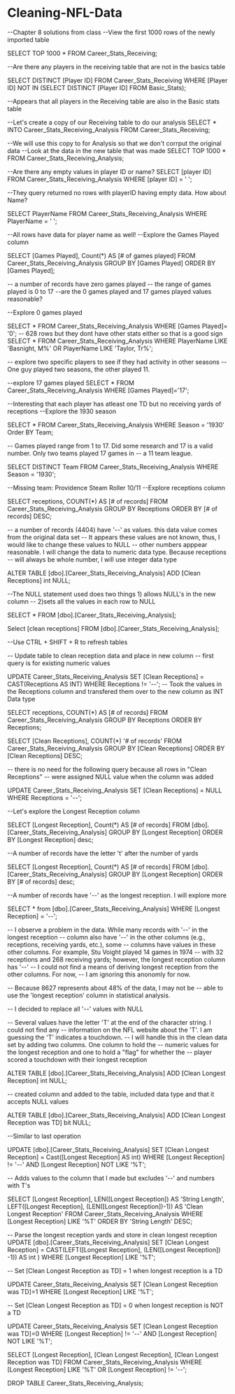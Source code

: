 # Cleaning-NFL-Data
--Chapter 8 solutions from class
--View the first 1000 rows of the newly imported table

SELECT TOP 1000 *
FROM Career_Stats_Receiving;

--Are there any players in the receiving table that are not in the basics table

SELECT DISTINCT [Player ID]
FROM Career_Stats_Receiving
WHERE [Player ID] NOT IN
(SELECT DISTINCT [Player ID] FROM Basic_Stats);

--Appears that all players in the Receiving table are also in the Basic stats table

--Let's create a copy of our Receiving table to do our analysis
SELECT *
INTO Career_Stats_Receiving_Analysis
FROM Career_Stats_Receiving;

--We will use this copy to for Analysis so that we don't corrput the original data
--Look at the data in the new table that was made
SELECT TOP 1000 *
FROM Career_Stats_Receiving_Analysis;

--Are there any empty values in player ID or name?
SELECT [player ID] 
FROM Career_Stats_Receiving_Analysis
WHERE [player ID] = ' ';

--They query returned no rows with playerID having empty data. How about Name? 

SELECT PlayerName 
FROM Career_Stats_Receiving_Analysis
WHERE PlayerName = ' ';

--All rows have data for player name as well! 
--Explore the Games Played column

SELECT [Games Played], Count(*) AS [# of games played]
FROM Career_Stats_Receiving_Analysis
GROUP BY [Games Played]
ORDER BY [Games Played];

-- a number of records have zero games played
-- the range of games played is 0 to 17
--are the 0 games played and 17 games played values reasonable?

--Explore 0 games played

SELECT *
FROM Career_Stats_Receiving_Analysis
WHERE [Games Played]= '0';
-- 628 rows but they dont have other stats either so that is a good sign
SELECT *
FROM Career_Stats_Receiving_Analysis
WHERE PlayerName LIKE 'Basnight, M%' OR PlayerName LIKE 'Taylor, Tr%';

-- explore two specific players to see if they had activity in other seasons 
-- One guy played two seasons, the other played 11. 

--explore 17 games played
SELECT *
FROM Career_Stats_Receiving_Analysis
WHERE [Games Played]='17';

--Interesting that each player has atleast one TD but no receiving yards of receptions
--Explore the 1930 season

SELECT *
FROM Career_Stats_Receiving_Analysis
WHERE Season = '1930'
Order BY Team;

-- Games played range from 1 to 17. Did some research and 17 is a valid number. Only two teams played 17 games in 
-- a 11 team league. 

SELECT DISTINCT Team 
FROM Career_Stats_Receiving_Analysis
WHERE Season = '1930';

--Missing team: Providence Steam Roller 10/11
--Explore receptions column

SELECT receptions, COUNT(*) AS [# of records]
FROM Career_Stats_Receiving_Analysis
GROUP BY Receptions
ORDER BY [# of records] DESC;

-- a number of records (4404) have '--' as values. this data value comes from the original data set
-- It appears these values are not known, thus, I would like to change these values to NULL
-- other numbers apppear reasonable. I will change the data to numeric data type. Because receptions
-- will always be whole number, I will use integer data type
  
 ALTER TABLE [dbo].[Career_Stats_Receiving_Analysis]
 ADD [Clean Receptions] int NULL; 

 --The NULL statement used does two things 1) allows NULL's in the new column
 -- 2)sets all the values in each row to NULL

 SELECT *
 FROM [dbo].[Career_Stats_Receiving_Analysis];

 Select [clean receptions]
 FROM [dbo].[Career_Stats_Receiving_Analysis];

 --Use CTRL + SHIFT + R to refresh tables 

 -- Update table to clean reception data and place in new column
-- first query is for existing numeric values

UPDATE Career_Stats_Receiving_Analysis
SET [Clean Receptions] = CAST(Receptions AS INT)
WHERE Receptions != '--';
-- Took the values in the Receptions column and transfered them over to the new column as INT Data type

SELECT receptions, COUNT(*) AS [# of records]
FROM Career_Stats_Receiving_Analysis
GROUP BY Receptions
ORDER BY Receptions;

SELECT [Clean Receptions], COUNT(*) '# of records'
FROM Career_Stats_Receiving_Analysis
GROUP BY [Clean Receptions]
ORDER BY [Clean Receptions] DESC;

-- there is no need for the following query because all rows in "Clean Receptions"
-- were assigned NULL value when the column was added 

UPDATE Career_Stats_Receiving_Analysis
SET [Clean Receptions] = NULL
WHERE Receptions = '--';

--Let's explore the Longest Reception column

SELECT [Longest Reception], Count(*) AS [# of records]
FROM [dbo].[Career_Stats_Receiving_Analysis]
GROUP BY [Longest Reception]
ORDER BY [Longest Reception] desc; 

--A number of records have the letter 't' after the number of yards

SELECT [Longest Reception], Count(*) AS [# of records]
FROM [dbo].[Career_Stats_Receiving_Analysis]
GROUP BY [Longest Reception]
ORDER BY [# of records] desc; 

--A number of records have '--' as the longest reception. I will explore more

SELECT *
from [dbo].[Career_Stats_Receiving_Analysis]
WHERE [Longest Reception] = '--';

--	I observe a problem in the data. While many records with '--' in the longest reception
--	column also have '--' in the other columns (e.g., receptions, receiving yards, etc.), some
--	columns have values in these other columns. For example, Stu Voight played 14 games in 1974
--	with 32 receptions and 268 receiving yards; however, the longest reception column has '--'
--	I could not find a means of deriving longest reception from the other columns. For now,
--	I am ignoring this anonomly for now. 

--	Because 8627 represents about 48% of the data, I may not be
--	able to use the 'longest reception' column in statistical analysis. 

--	I decided to replace all '--' values with NULL


--	Several values have the letter 'T' at the end of the character string. I could not find any
--	information on the NFL website about the 'T'. I am guessing the 'T' indicates a touchdown.
--	I will handle this in the clean data set by adding two columns. One column to hold the 
--	numeric values for the longest reception and one to hold a "flag" for whether the
--	player scored a touchdown with their longest reception

ALTER TABLE [dbo].[Career_Stats_Receiving_Analysis]
ADD [Clean Longest Reception] int NULL;

-- created column and added to the table, included data type and that it accepts NULL values

ALTER TABLE [dbo].[Career_Stats_Receiving_Analysis]
ADD [Clean Longest Reception was TD] bit NULL;

--Similar to last operation

UPDATE [dbo].[Career_Stats_Receiving_Analysis]
SET [Clean Longest Reception] = Cast([Longest Reception] AS int)
WHERE [Longest Reception] != '--' AND [Longest Reception] NOT LIKE '%T';

-- Adds values to the column that I made but excludes '--' and numbers with T's

SELECT	[Longest Reception], LEN([Longest Reception]) AS 'String Length', 
		LEFT([Longest Reception], (LEN([Longest Reception])-1)) AS 'Clean Longest Reception'
FROM Career_Stats_Receiving_Analysis
WHERE [Longest Reception] LIKE '%T'
ORDER BY 'String Length' DESC;

--	Parse the longest reception yards and store in clean longest reception
UPDATE [dbo].[Career_Stats_Receiving_Analysis]
SET [Clean Longest Reception] =
		CAST(LEFT([Longest Reception], (LEN([Longest Reception]) -1)) AS int ) 
WHERE [Longest Reception] LIKE '%T';

--	Set [Clean Longest Reception as TD] = 1 when longest reception is a TD

UPDATE Career_Stats_Receiving_Analysis
SET [Clean Longest Reception was TD]=1
WHERE [Longest Reception] LIKE '%T';

--	Set [Clean Longest Reception as TD] = 0 when longest reception is NOT a TD


UPDATE Career_Stats_Receiving_Analysis
SET [Clean Longest Reception was TD]=0
WHERE [Longest Reception] != '--' AND [Longest Reception] NOT LIKE '%T';


SELECT [Longest Reception], [Clean Longest Reception], [Clean Longest Reception was TD]
FROM Career_Stats_Receiving_Analysis
WHERE [Longest Reception] LIKE '%T' OR [Longest Reception] != '--';

DROP TABLE Career_Stats_Receiving_Analysis;
